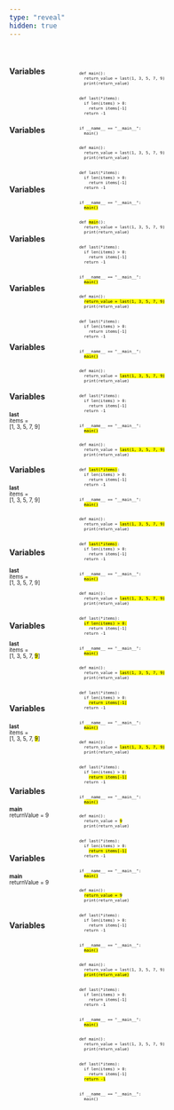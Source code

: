 ```yaml
---
type: "reveal"
hidden: true
---
```

<br>
<section>
  <div style="float: right; width: 75%">
    <pre class="stretch" style="font-size: .6em"><code class="python">def main():
  return_value = last(1, 3, 5, 7, 9)
  print(return_value)
<br>
def last(*items):
  if len(items) > 0:
    return items[-1]
  return -1
<br>
if __name__ == "__main__":
  main()
</code></pre>
  </div>
  <div style="width: 25%">
    <h4>Variables</h4>
    <p style="font-size: .7em"></p>
  </div>
</section>
<br>
<br>
<br>
<section>
  <div style="float: right; width: 75%">
    <pre class="stretch" style="font-size: .6em"><code class="python">def main():
  return_value = last(1, 3, 5, 7, 9)
  print(return_value)
<br>
def last(*items):
  if len(items) > 0:
    return items[-1]
  return -1
<br>
if __name__ == "__main__":
  <mark>main()</mark>
</code></pre>
  </div>
  <div style="width: 25%">
    <h4>Variables</h4>
    <p style="font-size: .7em"></p>
  </div>
</section>
<br>
<br>
<br>
<section>
  <div style="float: right; width: 75%">
    <pre class="stretch" style="font-size: .6em"><code class="python">def <mark>main</mark>():
  return_value = last(1, 3, 5, 7, 9)
  print(return_value)
<br>
def last(*items):
  if len(items) > 0:
    return items[-1]
  return -1
<br>
if __name__ == "__main__":
  <mark>main()</mark>
</code></pre>
  </div>
  <div style="width: 25%">
    <h4>Variables</h4>
    <p style="font-size: .7em"></p>
  </div>
</section>
<br>
<br>
<section>
  <div style="float: right; width: 75%">
    <pre class="stretch" style="font-size: .6em"><code class="python">def main():
  <mark>return_value = last(1, 3, 5, 7, 9)</mark>
  print(return_value)
<br>
def last(*items):
  if len(items) > 0:
    return items[-1]
  return -1
<br>
if __name__ == "__main__":
  <mark>main()</mark>
</code></pre>
  </div>
  <div style="width: 25%">
    <h4>Variables</h4>
    <p style="font-size: .7em"></p>
  </div>
</section>
<br>
<br>
<section>
  <div style="float: right; width: 75%">
    <pre class="stretch" style="font-size: .6em"><code class="python">def main():
  return_value = <mark>last(1, 3, 5, 7, 9)</mark>
  print(return_value)
<br>
def last(*items):
  if len(items) > 0:
    return items[-1]
  return -1
<br>
if __name__ == "__main__":
  <mark>main()</mark>
</code></pre>
  </div>
  <div style="width: 25%">
    <h4>Variables</h4>
    <p style="font-size: .7em"></p>
  </div>
</section>
<br>
<br>
<br>
<section>
  <div style="float: right; width: 75%">
    <pre class="stretch" style="font-size: .6em"><code class="python">def main():
  return_value = <mark>last(1, 3, 5, 7, 9)</mark>
  print(return_value)
<br>
def <mark>last(*items)</mark>:
  if len(items) > 0:
    return items[-1]
  return -1
<br>
if __name__ == "__main__":
  <mark>main()</mark>
</code></pre>
  </div>
  <div style="width: 25%">
    <h4>Variables</h4>
    <p style="font-size: .7em"></p>
  </div>
</section>
<br>
<br>
<section>
  <div style="float: right; width: 75%">
    <pre class="stretch" style="font-size: .6em"><code class="python">def main():
  return_value = <mark>last(1, 3, 5, 7, 9)</mark>
  print(return_value)
<br>
def <mark>last(*items)</mark>:
  if len(items) > 0:
    return items[-1]
  return -1
<br>
if __name__ == "__main__":
  <mark>main()</mark>
</code></pre>
  </div>
  <div style="width: 25%">
    <h4>Variables</h4>
    <p style="font-size: .7em"><b>last</b><br>items =<br>[1, 3, 5, 7, 9]</p>
  </div>
</section>
<br>
<br>
<section>
  <div style="float: right; width: 75%">
    <pre class="stretch" style="font-size: .6em"><code class="python">def main():
  return_value = <mark>last(1, 3, 5, 7, 9)</mark>
  print(return_value)
<br>
def last(*items):
  <mark>if len(items) > 0:</mark>
    return items[-1]
  return -1
<br>
if __name__ == "__main__":
  <mark>main()</mark>
</code></pre>
  </div>
  <div style="width: 25%">
    <h4>Variables</h4>
    <p style="font-size: .7em"><b>last</b><br>items =<br>[1, 3, 5, 7, 9]</p>
  </div>
</section>
<br>
<br>
<br>
<section>
  <div style="float: right; width: 75%">
    <pre class="stretch" style="font-size: .6em"><code class="python">def main():
  return_value = <mark>last(1, 3, 5, 7, 9)</mark>
  print(return_value)
<br>
def last(*items):
  if len(items) > 0:
    <mark>return items[-1]</mark>
  return -1
<br>
if __name__ == "__main__":
  <mark>main()</mark>
</code></pre>
  </div>
  <div style="width: 25%">
    <h4>Variables</h4>
    <p style="font-size: .7em"><b>last</b><br>items =<br>[1, 3, 5, 7, 9]</p>
  </div>
</section>
<br>
<br>
<section>
  <div style="float: right; width: 75%">
    <pre class="stretch" style="font-size: .6em"><code class="python">def main():
  return_value = <mark>last(1, 3, 5, 7, 9)</mark>
  print(return_value)
<br>
def last(*items):
  if len(items) > 0:
    <mark>return items[-1]</mark>
  return -1
<br>
if __name__ == "__main__":
  <mark>main()</mark>
</code></pre>
  </div>
  <div style="width: 25%">
    <h4>Variables</h4>
    <p style="font-size: .7em"><b>last</b><br>items =<br>[1, 3, 5, 7, <mark>9</mark>]</p>
  </div>
</section>
<br>
<br>
<br>
<section>
  <div style="float: right; width: 75%">
    <pre class="stretch" style="font-size: .6em"><code class="python">def main():
  return_value = <mark>9</mark>
  print(return_value)
<br>
def last(*items):
  if len(items) > 0:
    <mark>return items[-1]</mark>
  return -1
<br>
if __name__ == "__main__":
  <mark>main()</mark>
</code></pre>
  </div>
  <div style="width: 25%">
    <h4>Variables</h4>
    <p style="font-size: .7em"><b>last</b><br>items =<br>[1, 3, 5, 7, <mark>9</mark>]</p>
  </div>
</section>
<br>
<br>
<br>
<section>
  <div style="float: right; width: 75%">
    <pre class="stretch" style="font-size: .6em"><code class="python">def main():
  <mark>return_value = 9</mark>
  print(return_value)
<br>
def last(*items):
  if len(items) > 0:
    return items[-1]
  return -1
<br>
if __name__ == "__main__":
  <mark>main()</mark>
</code></pre>
  </div>
  <div style="width: 25%">
    <h4>Variables</h4>
    <p style="font-size: .7em"><b>main</b><br>returnValue = 9</p>
  </div>
</section>
<br>
<br>
<section>
  <div style="float: right; width: 75%">
    <pre class="stretch" style="font-size: .6em"><code class="python">def main():
  return_value = last(1, 3, 5, 7, 9)
  <mark>print(return_value)</mark>
<br>
def last(*items):
  if len(items) > 0:
    return items[-1]
  return -1
<br>
if __name__ == "__main__":
  <mark>main()</mark>
</code></pre>
  </div>
  <div style="width: 25%">
    <h4>Variables</h4>
    <p style="font-size: .7em"><b>main</b><br>returnValue = 9</p>
  </div>
</section>
<br>
<br>
<section>
  <div style="float: right; width: 75%">
    <pre class="stretch" style="font-size: .6em"><code class="python">def main():
  return_value = last(1, 3, 5, 7, 9)
  print(return_value)
<br>
def last(*items):
  if len(items) > 0:
    return items[-1]
  <mark>return -1</mark>
<br>
if __name__ == "__main__":
  main()
</code></pre>
  </div>
  <div style="width: 25%">
    <h4>Variables</h4>
    <p style="font-size: .7em"></p>
  </div>
</section>
<br>